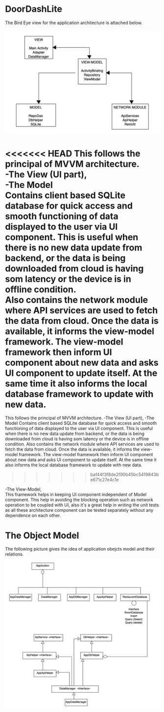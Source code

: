 # DoorDashLite
The Bird Eye view for the application architecture is attached below.

![alt text](architecture-overview.jpg)

<<<<<<< HEAD
This follows the principal of MVVM architecture. <br />
-The View (UI part), <br />
-The Model <br />
    	Contains client based SQLite database for quick access and smooth functioning of data displayed to the user via UI component. This is useful when there is no new data update from backend, or the data is being downloaded from cloud is having som latency or the device is in offline condition.<br />
    	Also contains the network module where API services are used to fetch the data from cloud. Once the data is available, it informs the view-model framework. The view-model framework then inform UI component about new data and asks UI component to update itself. At the same time it also informs the local database framework to update with new data.<br />
=======
This follows the principal of MVVM architecture. 
-The View (UI part), 
-The Model 
    	Contains client based SQLite database for quick access and smooth functioning of data displayed to the user via UI component. This is useful when there is no new data update from backend, or the data is being downloaded from cloud is having som latency or the device is in offline condition.
    	Also contains the network module where API services are used to fetch the data from cloud. Once the data is available, it informs the view-model framework. The view-model framework then inform UI component about new data and asks UI component to update itself. At the same time it also informs the local database framework to update with new data.
>>>>>>> baf44f3f8de2f90b45bc5419843be671c27e4c1e
    
-The View-Model, <br />
This framework helps in keeping UI component independent of Model component. This help in avoiding the blocking operation such as network operation to be coupled with UI, also it's a great help in writing the unit tests as all these architecture component can be tested separately without any dependence on each other.

# The Object Model
The following picture gives the idea of application obejcts model and their relations.
![alt Object Model](object-model.jpg)
